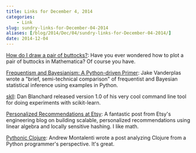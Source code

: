 ```yaml
---
title: Links for December 4, 2014
categories:
    - Link
slug: sundry-links-for-December-04-2014
aliases: [/blog/2014/Dec/04/sundry-links-for-December-04-2014/]
date: 2014-12-04
---
```


[How do I draw a pair of buttocks?](http://mathematica.stackexchange.com/questions/66538/how-do-i-draw-a-pair-of-buttocks): Have you ever wondered how to plot a pair of buttocks in Mathematica? Of course you have.

[Frequentism and Bayesianism: A Python-driven Primer](http://arxiv.org/abs/1411.5018): Jake Vanderplas wrote a "brief, semi-technical comparison" of frequentist and Bayesian statistical inference using examples in Python.

[skll](https://github.com/EducationalTestingService/skll): Dan Blanchard released version 1.0 of his very cool command line tool for doing experiments with scikit-learn.

[Personalized Recommendations at Etsy](https://codeascraft.com/2014/11/17/personalized-recommendations-at-etsy/): A fantastic post from Etsy's engineering blog on building scalable, personalized recommendations using linear algebra and locally sensitive hashing. I like math.

[Pythonic Clojure](http://www.pixelmonkey.org/2014/11/02/clojonic): Andrew Montalenti wrote a post analyzing Clojure from a Python programmer's perspective. It's great.
